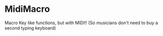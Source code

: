 # MidiMacro
Macro Key like functions, but with MIDI!! (So musicians don't need to buy a second typing keyboard)
